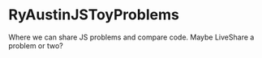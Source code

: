 # RyAustinJSToyProblems

Where we can share JS problems and compare code.
Maybe LiveShare a problem or two?
